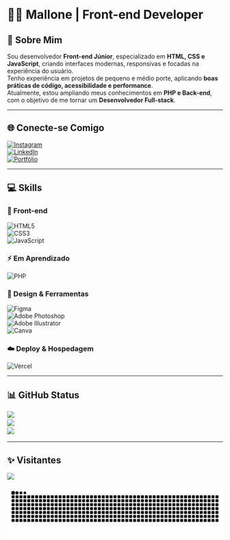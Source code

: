 # 👨‍💻 Mallone | Front-end Developer  

## 🚀 Sobre Mim  
Sou desenvolvedor **Front-end Júnior**, especializado em **HTML, CSS e JavaScript**, criando interfaces modernas, responsivas e focadas na experiência do usuário.  
Tenho experiência em projetos de pequeno e médio porte, aplicando **boas práticas de código, acessibilidade e performance**.  
Atualmente, estou ampliando meus conhecimentos em **PHP e Back-end**, com o objetivo de me tornar um **Desenvolvedor Full-stack**.  

---

## 🌐 Conecte-se Comigo  
[![Instagram](https://img.shields.io/badge/Instagram-%23E4405F.svg?style=for-the-badge&logo=Instagram&logoColor=white)](https://instagram.com/dev_mallone)  
[![LinkedIn](https://img.shields.io/badge/LinkedIn-%230077B5.svg?style=for-the-badge&logo=linkedin&logoColor=white)](https://linkedin.com/in/seu-linkedin)  
[![Portfólio](https://img.shields.io/badge/Portfolio-%2312100E.svg?style=for-the-badge&logo=vercel&logoColor=white)](https://seu-portfolio.com)  

---

## 💻 Skills  

### 🚀 Front-end  
![HTML5](https://img.shields.io/badge/html5-%23E34F26.svg?style=for-the-badge&logo=html5&logoColor=white)  
![CSS3](https://img.shields.io/badge/css3-%231572B6.svg?style=for-the-badge&logo=css3&logoColor=white)  
![JavaScript](https://img.shields.io/badge/javascript-%23323330.svg?style=for-the-badge&logo=javascript&logoColor=%23F7DF1E)  

### ⚡ Em Aprendizado  
![PHP](https://img.shields.io/badge/php-%23777BB4.svg?style=for-the-badge&logo=php&logoColor=white)  

### 🎨 Design & Ferramentas  
![Figma](https://img.shields.io/badge/figma-%23F24E1E.svg?style=for-the-badge&logo=figma&logoColor=white)  
![Adobe Photoshop](https://img.shields.io/badge/photoshop-%2331A8FF.svg?style=for-the-badge&logo=adobephotoshop&logoColor=white)  
![Adobe Illustrator](https://img.shields.io/badge/illustrator-%23FF9A00.svg?style=for-the-badge&logo=adobeillustrator&logoColor=white)  
![Canva](https://img.shields.io/badge/Canva-%2300C4CC.svg?style=for-the-badge&logo=Canva&logoColor=white)  

### ☁️ Deploy & Hospedagem  
![Vercel](https://img.shields.io/badge/vercel-%23000000.svg?style=for-the-badge&logo=vercel&logoColor=white)  

---

## 📊 GitHub Status  
![](https://github-readme-stats.vercel.app/api?username=DevMallone&theme=vue-dark&hide_border=true&include_all_commits=true&count_private=false)  
![](https://github-readme-streak-stats.herokuapp.com/?user=DevMallone&theme=vue-dark&hide_border=true)  
![](https://github-readme-stats.vercel.app/api/top-langs/?username=DevMallone&theme=vue-dark&hide_border=true&include_all_commits=true&count_private=false&layout=compact)  

---

## ✨ Visitantes  
[![](https://visitcount.itsvg.in/api?id=DevMallone&icon=0&color=0)](https://visitcount.itsvg.in)  

<picture align="center">
  <source media="(prefers-color-scheme: dark)" srcset="https://raw.githubusercontent.com/devmallone/devmallone/output/github-contribution-grid-snake-dark.svg">
  <source media="(prefers-color-scheme: light)" srcset="https://raw.githubusercontent.com/devmallone/devmallone/output/github-contribution-grid-snake-dark.svg">
  <img align="center" alt="github contribution grid snake animation" src="https://raw.githubusercontent.com/devmallone/devmallone/output/github-contribution-grid-snake.svg">
</picture>
